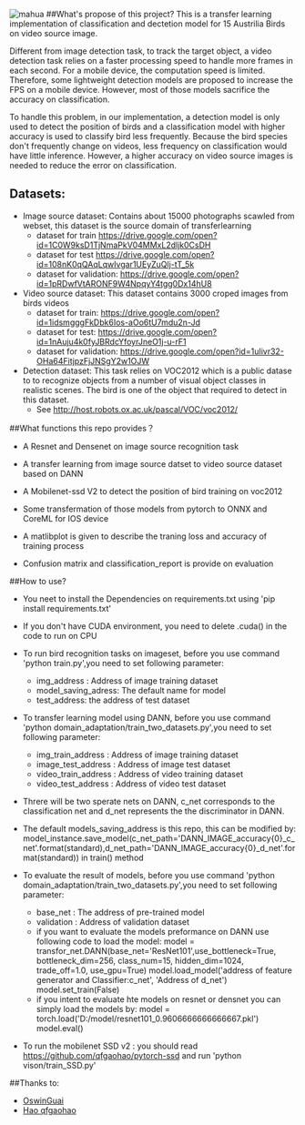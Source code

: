 ![mahua](https://ichef.bbci.co.uk/news/660/cpsprodpb/146E7/production/_105178638_gettyimages-898368424.jpg)
##What's propose of this project?
This is a transfer learning implementation of classification and dectetion model for 15 Austrilia Birds on video source image.

Different from image detection task, to track the target object, a video detection task relies on a faster processing speed to handle more frames in each second.  For a mobile device, the computation speed is limited. Therefore, some lightweight detection models are proposed to increase the FPS on a mobile device. However, most of those models sacrifice the accuracy on classification.

To handle this problem, in our implementation, a detection model is only used to detect the position of birds and a classification model with higher accuracy is used to classify bird less frequently. Because the bird species don't frequently change on videos, less frequency on classification would have little inference.  However, a higher accuracy on video source images is needed to reduce the error on classification. 

## Datasets:
* Image source dataset: Contains about 15000 photographs scawled from webset, this dataset is the source domain of transferlearning
    * dataset for train https://drive.google.com/open?id=1C0W9ksD1TjNmaPkV04MMxL2dljk0CsDH
    * dataset for test https://drive.google.com/open?id=108nK0qQAqLqwIvgar1UEyZuQlj-tT_5k
    * dataset for validation: https://drive.google.com/open?id=1pRDwfVtARONF9W4NpqyY4tgg0Dx14hU8
* Video source dataset: This dataset contains 3000 croped images from birds videos 
    * dataset for train: https://drive.google.com/open?id=1idsmgggFkDbk6Ios-aOo6tU7mdu2n-Jd
    * dataset for test: https://drive.google.com/open?id=1nAuju4k0fyJBRdcYfoyrJneO1j-u-rF1
    * dataset for validation: https://drive.google.com/open?id=1uIivr32-OHa64FitjpzFjJNSgY2w1OJW
* Detection dataset: This task relies on VOC2012 which is a public datase to to recognize objects from a number of visual object classes in realistic scenes. The bird is one of the object that required to detect in this dataset.
    * See http://host.robots.ox.ac.uk/pascal/VOC/voc2012/
    
##What functions this repo provides？

* A Resnet and Densenet on image source recognition task

* A transfer learning from image source datset to video source dataset based on DANN

* A Mobilenet-ssd V2 to detect the position of bird training on voc2012

* Some transfermation of those models from pytorch to ONNX and CoreML for IOS device

* A matlibplot is given to describe the traning loss and accuracy of training process

* Confusion matrix and classification_report is provide on evaluation


##How to use?
* You neet to install the Dependencies on requirements.txt using 'pip install requirements.txt'

* If you don't have CUDA environment, you need to delete .cuda() in the code to run on CPU

* To run bird recognition tasks on imageset, before you use command 'python train.py',you need to set following parameter:
    * img_address : Address of image training dataset
    * model_saving_adress: The default name for model
    * test_address: the address of test dataset

* To transfer learning model using DANN, before you use command 'python domain_adaptation/train_two_datasets.py',you need to set following parameter:
    * img_train_address : Address of image training dataset
    * image_test_address : Address of image test dataset
    * video_train_address : Address of video training dataset
    * video_test_address : Address of video test dataset
* Threre will be two sperate nets on DANN, c_net corresponds to the classification net and d_net represents the the discriminator in DANN.
* The default models_saving_address is this repo, this can be modified by:
                model_instance.save_model(c_net_path='DANN_IMAGE_accuracy{0}_c_net'.format(standard),d_net_path='DANN_IMAGE_accuracy{0}_d_net'.format(standard))
in train() method


* To evaluate the result of models, before you use command 'python domain_adaptation/train_two_datasets.py',you need to set following parameter:
    * base_net : The address of pre-trained model 
    * validation : Address of validation dataset
    * if you want to evaluate the models preformance on DANN 
        use following code to load the model:
            model = transfor_net.DANN(base_net='ResNet101',use_bottleneck=True, bottleneck_dim=256,
                                    class_num=15,
                                    hidden_dim=1024,
                                    trade_off=1.0, use_gpu=True)
            model.load_model('address of feature generator and Classifier:c_net',  'Address of d_net')
            model.set_train(False)
    * if you intent to evaluate hte models on resnet or densnet you can simply load the models by:
             model = torch.load('D:/model/resnet101_0.9606666666666667.pkl')
             model.eval()
* To run the mobilenet SSD v2 : you should read https://github.com/qfgaohao/pytorch-ssd and run 'python vison/train_SSD.py'




##Thanks to:
* [OswinGuai](https://github.com/OswinGuai)
* [Hao qfgaohao](https://github.com/qfgaohao/)
